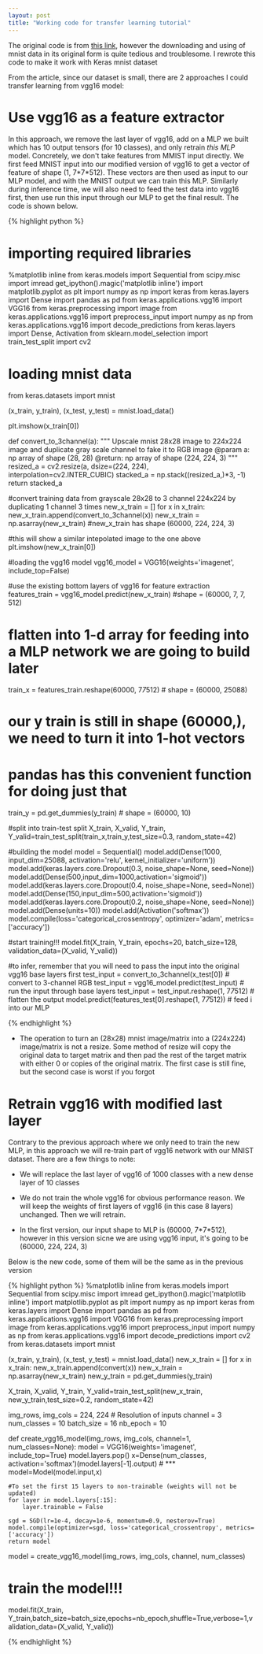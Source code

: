 ```yaml
---
layout: post
title: "Working code for transfer learning tutorial"
---
```


The original code is from [this link](https://www.analyticsvidhya.com/blog/2017/06/transfer-learning-the-art-of-fine-tuning-a-pre-trained-model/), however the downloading and using of mnist data in its original form is quite tedious and troublesome. I rewrote this code to make it work with Keras mnist dataset

From the article, since our dataset is small, there are 2 approaches I could transfer learning from vgg16 model:

# Use vgg16 as a feature extractor

In this approach, we remove the last layer of vgg16, add on a MLP we built which has 10 output tensors (for 10 classes), and only retrain *this MLP* model. Concretely, we don't take features from MMIST input directly. We first feed MNIST input into our modified version of vgg16 to get a vector of feature of shape (1, 7\*7\*512). These vectors are then used as input to our MLP model, and with the MNIST output we can train this MLP. Similarly during inference time, we will also need to feed the test data into vgg16 first, then use run this input through our MLP to get the final result. The code is shown below.

{% highlight python %}
# importing required libraries
%matplotlib inline
from keras.models import Sequential
from scipy.misc import imread
get_ipython().magic('matplotlib inline')
import matplotlib.pyplot as plt
import numpy as np
import keras
from keras.layers import Dense
import pandas as pd
from keras.applications.vgg16 import VGG16
from keras.preprocessing import image
from keras.applications.vgg16 import preprocess_input
import numpy as np
from keras.applications.vgg16 import decode_predictions
from keras.layers import Dense, Activation
from sklearn.model_selection import train_test_split
import cv2

# loading mnist data
from keras.datasets import mnist

(x_train, y_train), (x_test, y_test) = mnist.load_data()

plt.imshow(x_train[0])

def convert_to_3channel(a):
    """
    Upscale mnist 28x28 image to 224x224 image and duplicate gray scale
    channel to fake it to RGB image
    @param a: np array of shape (28, 28)
    @return: np array of shape (224, 224, 3)
    """
    resized_a = cv2.resize(a, dsize=(224, 224), interpolation=cv2.INTER_CUBIC)
    stacked_a = np.stack((resized_a,)*3, -1)
    return stacked_a

#convert training data from grayscale 28x28 to 3 channel 224x224 by duplicating 1 channel 3 times
new_x_train = []
for x in x_train:
    new_x_train.append(convert_to_3channel(x))
new_x_train = np.asarray(new_x_train) #new_x_train has shape (60000, 224, 224, 3)

#this will show a similar intepolated image to the one above
plt.imshow(new_x_train[0])

#loading the vgg16 model
vgg16_model = VGG16(weights='imagenet', include_top=False)

#use the existing bottom layers of vgg16 for feature extraction
features_train = vgg16_model.predict(new_x_train) #shape = (60000, 7, 7, 512)

# flatten into 1-d array for feeding into a MLP network we are going to build later
train_x = features_train.reshape(60000, 7*7*512) # shape = (60000, 25088)

# our y train is still in shape (60000,), we need to turn it into 1-hot vectors 
# pandas has this convenient function for doing just that
train_y = pd.get_dummies(y_train) # shape = (60000, 10)

#split into train-test split
X_train, X_valid, Y_train, Y_valid=train_test_split(train_x,train_y,test_size=0.3, random_state=42)

#building the model
model = Sequential()
model.add(Dense(1000, input_dim=25088, activation='relu', kernel_initializer='uniform'))
model.add(keras.layers.core.Dropout(0.3, noise_shape=None, seed=None))
model.add(Dense(500,input_dim=1000,activation='sigmoid'))
model.add(keras.layers.core.Dropout(0.4, noise_shape=None, seed=None))
model.add(Dense(150,input_dim=500,activation='sigmoid'))
model.add(keras.layers.core.Dropout(0.2, noise_shape=None, seed=None))
model.add(Dense(units=10))
model.add(Activation('softmax'))
model.compile(loss='categorical_crossentropy', optimizer='adam', metrics=['accuracy'])

#start training!!!
model.fit(X_train, Y_train, epochs=20, batch_size=128, validation_data=(X_valid, Y_valid))

#to infer, remember that you will need to pass the input into the original vgg16 base layers first
test_input = convert_to_3channel(x_test[0]) # convert to 3-channel RGB
test_input = vgg16_model.predict(test_input) # run the input through base layers
test_input = test_input.reshape(1, 7*7*512) # flatten the output
model.predict(features_test[0].reshape(1, 7*7*512)) # feed i into our MLP

{% endhighlight %}

- The operation to turn an (28x28) mnist image/matrix into a (224x224) image/matrix is not a resize. Some method of resize will copy the original data to target matrix and then pad the rest of the target matrix with either 0 or copies of the original matrix. The first case is still fine, but the second case is worst if you forgot

# Retrain vgg16 with modified last layer

Contrary to the previous approach where we only need to train the new MLP, in this approach we will re-train part of vgg16 network with our MNIST dataset. There are a few things to note:

- We will replace the last layer of vgg16 of 1000 classes with a new dense layer of 10 classes

- We do not train the whole vgg16 for obvious performance reason. We will keep the weights of first layers of vgg16 (in this case 8 layers) unchanged. Then we will retrain.

- In the first version, our input shape to MLP is (60000, 7\*7\*512), however in this version sicne we are using vgg16 input, it's going to be (60000, 224, 224, 3)

Below is the new code, some of them will be the same as in the previous version

{% highlight python %}
%matplotlib inline
from keras.models import Sequential
from scipy.misc import imread
get_ipython().magic('matplotlib inline')
import matplotlib.pyplot as plt
import numpy as np
import keras
from keras.layers import Dense
import pandas as pd
from keras.applications.vgg16 import VGG16
from keras.preprocessing import image
from keras.applications.vgg16 import preprocess_input
import numpy as np
from keras.applications.vgg16 import decode_predictions
import cv2
from keras.datasets import mnist

(x_train, y_train), (x_test, y_test) = mnist.load_data()
new_x_train = []
for x in x_train:
    new_x_train.append(convert(x))
new_x_train = np.asarray(new_x_train)
new_y_train = pd.get_dummies(y_train)

X_train, X_valid, Y_train, Y_valid=train_test_split(new_x_train, new_y_train,test_size=0.2, random_state=42)

img_rows, img_cols = 224, 224 # Resolution of inputs
channel = 3
num_classes = 10 
batch_size = 16 
nb_epoch = 10

def create_vgg16_model(img_rows, img_cols, channel=1, num_classes=None):
    model = VGG16(weights='imagenet', include_top=True)
    model.layers.pop()
    x=Dense(num_classes, activation='softmax')(model.layers[-1].output) # ***
    model=Model(model.input,x)
    
    #To set the first 15 layers to non-trainable (weights will not be updated)
    for layer in model.layers[:15]:
        layer.trainable = False
    
    sgd = SGD(lr=1e-4, decay=1e-6, momentum=0.9, nesterov=True)
    model.compile(optimizer=sgd, loss='categorical_crossentropy', metrics=['accuracy'])
    return model

model = create_vgg16_model(img_rows, img_cols, channel, num_classes)

# train the model!!!
model.fit(X_train, Y_train,batch_size=batch_size,epochs=nb_epoch,shuffle=True,verbose=1,validation_data=(X_valid, Y_valid))

{% endhighlight %}
